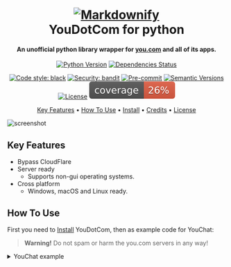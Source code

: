 
<h1 align="center">
  <br>
  <a href="https://github.com/SilkePilon/youdotcom/"><img src="https://github.com/SilkePilon/youdotcom/blob/main/youdotcom.png?raw=true" alt="Markdownify" width="200"></a>
  <br>
  YouDotCom for python
  <br>
</h1>

<h4 align="center">An unofficial python library wrapper for <a href="http://you.com/" target="_blank">you.com</a> and all of its apps.</h4>

<div align="center">

  [![Python Version](https://img.shields.io/pypi/pyversions/youdotcom.svg)](https://pypi.org/project/youdotcom/)
  [![Dependencies Status](https://img.shields.io/badge/dependencies-up%20to%20date-brightgreen.svg)](https://github.com/silkepilon/youdotcom/pulls?utf8=%E2%9C%93&q=is%3Apr%20author%3Aapp%2Fdependabot)

  [![Code style: black](https://img.shields.io/badge/code%20style-black-000000.svg)](https://github.com/psf/black)
  [![Security: bandit](https://img.shields.io/badge/security-bandit-green.svg)](https://github.com/PyCQA/bandit)
  [![Pre-commit](https://img.shields.io/badge/pre--commit-enabled-brightgreen?logo=pre-commit&logoColor=white)](https://github.com/silkepilon/youdotcom/blob/master/.pre-commit-config.yaml)
  [![Semantic Versions](https://img.shields.io/badge/%20%20%F0%9F%93%A6%F0%9F%9A%80-semantic--versions-e10079.svg)](https://github.com/silkepilon/youdotcom/releases)
  [![License](https://img.shields.io/github/license/silkepilon/youdotcom)](https://github.com/silkepilon/youdotcom/blob/master/LICENSE)
  ![Coverage Report](assets/images/coverage.svg)
  
</div>

<p align="center">
  <a href="#key-features">Key Features</a> •
  <a href="#how-to-use">How To Use</a> •
  <a href="#install">Install</a> •
  <a href="#credits">Credits</a> •
  <a href="#license">License</a>
</p>

![screenshot](https://raw.githubusercontent.com/SilkePilon/youdotcom/main/assets/images/YouDotCom.jpg)

## Key Features
* Bypass CloudFlare
* Server ready
  - Supports non-gui operating systems.
* Cross platform
  - Windows, macOS and Linux ready.

## How To Use

First you need to <a href="#install">Install</a> YouDotCom, then as example code for YouChat:
> **Warning!**
> Do not spam or harm the you.com servers in any way!
<details>
<summary>YouChat example</summary>
<br>
```python
from youdotcom.init import Init  # import the Init class
from youdotcom.youchat import Chat  # import YouChat

driver = Init().driver  # setting up the webdriver. use `webdriver_path=` if the pre-installed one does not work.


chat = Chat.send_message(driver=driver, message="how is your day?")  # send a message to YouChat. passing the driver and messages

driver.close()  # close the webdriver


print(chat)  # {'message': "It's been great! How about yours?", 'time': '11', 'error': 'False'}
```
</details>

or use:

```youdotcom -example```

> **Note**
> YouDotCom is in Alpha and there will be bugs!


## install

```pip install youdotcom --upgrade```

## Discord

YouDotCom also has an official [discord server](https://discord.gg/SD7wZMFSvV), chat and help developers with there projects!

## Credits

This software uses the following open source packages:

- [undetected-chromedriver](https://github.com/ultrafunkamsterdam/undetected-chromedriver)


## License

MIT

---


